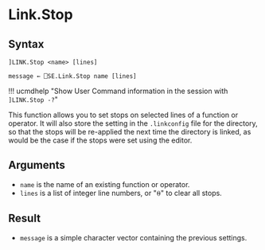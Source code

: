 # Link.Stop

## Syntax
```text
]LINK.Stop <name> [lines]

message ← ⎕SE.Link.Stop name [lines]
```

!!! ucmdhelp "Show User Command information in the session with `]LINK.Stop -?`"

This function allows you to set stops on selected lines of a function or operator. It will also store the setting in the `.linkconfig` file for the directory, so that the stops will be re-applied the next time the directory is linked, as would be the case if the stops were set using the editor.

## Arguments
- `name` is the name of an existing function or operator.  
- `lines` is a list of integer line numbers, or "⍬" to clear all stops.  

## Result
- `message` is a simple character vector containing the previous settings.